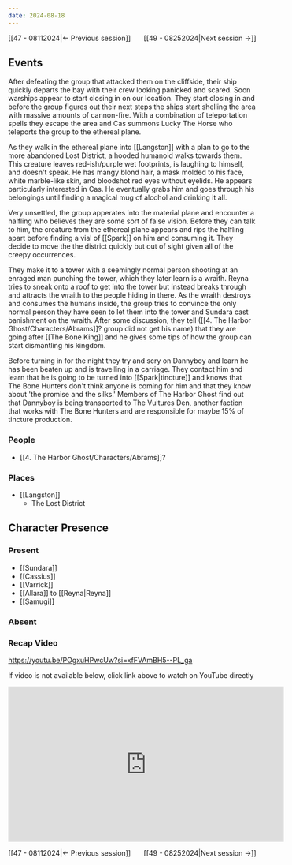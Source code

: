 ```yaml
---
date: 2024-08-18
---
```

[[47 - 08112024|← Previous session]] <span style="float: right;">[[49 - 08252024|Next session →]]</span>

## Events
After defeating the group that attacked them on the cliffside, their ship quickly departs the bay with their crew looking panicked and scared. Soon warships appear to start closing in on our location. They start closing in and before the group figures out their next steps the ships start shelling the area with massive amounts of cannon-fire. With a combination of teleportation spells they escape the area and Cas summons Lucky The Horse who teleports the group to the ethereal plane. 

As they walk in the ethereal plane into [[Langston]] with a plan to go to the more abandoned Lost District, a hooded humanoid walks towards them. This creature leaves red-ish/purple wet footprints, is laughing to himself, and doesn't speak. He has mangy blond hair, a mask molded to his face, white marble-like skin, and bloodshot red eyes without eyelids. He appears particularly interested in Cas. He eventually grabs him and goes through his belongings until finding a magical mug of alcohol and drinking it all. 

Very unsettled, the group apperates into the material plane and encounter a halfling who believes they are some sort of false vision. Before they can talk to him, the creature from the ethereal plane appears and rips the halfling apart before finding a vial of [[Spark]] on him and consuming it. They decide to move the the district quickly but out of sight given all of the creepy occurrences. 

They make it to a tower with a seemingly normal person shooting at an enraged man punching the tower, which they later learn is a wraith. Reyna tries to sneak onto a roof to get into the tower but instead breaks through and attracts the wraith to the people hiding in there. As the wraith destroys and consumes the humans inside, the group tries to convince the only normal person they have seen to let them into the tower and Sundara cast banishment on the wraith. After some discussion, they tell ([[4. The Harbor Ghost/Characters/Abrams]]? group did not get his name) that they are going after [[The Bone King]] and he gives some tips of how the group can start dismantling his kingdom. 

Before turning in for the night they try and scry on Dannyboy and learn he has been beaten up and is travelling in a carriage. They contact him and learn that he is going to be turned into [[Spark|tincture]] and knows that The Bone Hunters don't think anyone is coming for him and that they know about 'the promise and the silks.' Members of The Harbor Ghost find out that Dannyboy is being transported to The Vultures Den, another faction that works with The Bone Hunters and are responsible for maybe 15% of tincture production.

### People
- [[4. The Harbor Ghost/Characters/Abrams]]?

### Places 
- [[Langston]]
	- The Lost District

## Character Presence 
### Present
- [[Sundara]] 
- [[Cassius]] 
- [[Varrick]] 
- [[Allara]] to [[Reyna|Reyna]]
- [[Samugi]] 
### Absent


### Recap Video
https://youtu.be/POgxuHPwcUw?si=xfFVAmBH5--PL_ga

If video is not available below, click link above to watch on YouTube directly

<iframe width="560" height="315" src="https://www.youtube.com/embed/POgxuHPwcUw?si=yTgbAXnYPtyya-dr" title="YouTube video player" frameborder="0" allow="accelerometer; autoplay; clipboard-write; encrypted-media; gyroscope; picture-in-picture; web-share" referrerpolicy="strict-origin-when-cross-origin" allowfullscreen></iframe>

[[47 - 08112024|← Previous session]] <span style="float: right;">[[49 - 08252024|Next session →]]</span>